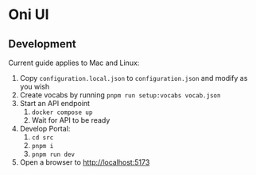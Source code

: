 # Oni UI

## Development

Current guide applies to Mac and Linux:

1. Copy `configuration.local.json` to `configuration.json` and modify as you wish
1. Create vocabs by running `pnpm run setup:vocabs vocab.json`
1. Start an API endpoint
   1. `docker compose up`
   1. Wait for API to be ready
1. Develop Portal:
   1. `cd src`
   1. `pnpm i`
   1. `pnpm run dev`
1. Open a browser to <http://localhost:5173>
